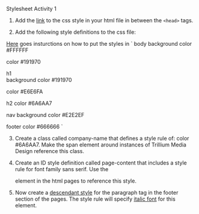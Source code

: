 Stylesheet Activity 1

1. Add the [link](https://www.w3schools.com/css/css_howto.asp) to the css style in your html file in between the `<head>` tags. 

2. Add the following style definitions to the css file:

[Here](https://www.w3schools.com/css/css_syntax.asp) goes insturctions on how to put the styles in
`
body 
background color #FFFFFF
      
color #191970 


h1  
background color #191970
    
color #E6E6FA


h2 
color #6A6AA7


nav
background color #E2E2EF


footer 
color #666666
`

3. Create a class called company-name that defines a style rule of: color #6A6AA7.
   Make the span element around instances of Trillium Media Design reference this class.


4. Create an ID style definition called page-content that includes a style rule for font family sans serif.
     Use the <div> element in the html pages to reference this style.

5. Now create a [descendant style](https://www.w3schools.com/css/css_combinators.asp) for the paragraph tag in the footer section of the pages. The style rule will specify [italic font](https://www.w3schools.com/cssref/pr_font_font-style.asp) for this element.





